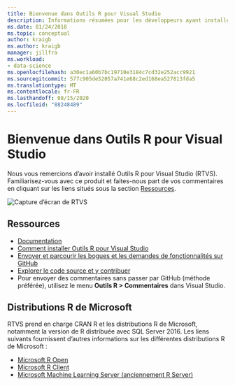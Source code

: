 ```yaml
---
title: Bienvenue dans Outils R pour Visual Studio
description: Informations résumées pour les développeurs ayant installé des outils R pour Visual Studio.
ms.date: 01/24/2018
ms.topic: conceptual
author: kraigb
ms.author: kraigb
manager: jillfra
ms.workload:
- data-science
ms.openlocfilehash: a30ec1a60b7bc19710e3184c7cd32e252acc9921
ms.sourcegitcommit: 577c905de52057a741e68c2ed168ea527813fda5
ms.translationtype: MT
ms.contentlocale: fr-FR
ms.lasthandoff: 08/15/2020
ms.locfileid: "88248489"
---
```

# <a name="welcome-to-r-tools-for-visual-studio"></a>Bienvenue dans Outils R pour Visual Studio

Nous vous remercions d’avoir installé Outils R pour Visual Studio (RTVS). Familiarisez-vous avec ce produit et faites-nous part de vos commentaires en cliquant sur les liens situés sous la section [Ressources](#resources).

![Capture d’écran de RTVS](media/installer-screenshot.png)

## <a name="resources"></a>Ressources

- [Documentation](index.md)
- [Comment installer Outils R pour Visual Studio](installing-r-tools-for-visual-studio.md)
- [Envoyer et parcourir les bogues et les demandes de fonctionnalités sur GitHub](https://github.com/Microsoft/RTVS/issues)
- [Explorer le code source et y contribuer](https://github.com/Microsoft/RTVS/blob/master/LICENSE)
- Pour envoyer des commentaires sans passer par GitHub (méthode préférée), utilisez le menu **Outils R > Commentaires** dans Visual Studio.

## <a name="microsoft-r-distributions"></a>Distributions R de Microsoft

RTVS prend en charge CRAN R et les distributions R de Microsoft, notamment la version de R distribuée avec SQL Server 2016. Les liens suivants fournissent d’autres informations sur les différentes distributions R de Microsoft :

- [Microsoft R Open](https://mran.microsoft.com/download/)
- [Microsoft R Client](/machine-learning-server/r-client/what-is-microsoft-r-client)
- [Microsoft Machine Learning Server (anciennement R Server)](/machine-learning-server/)
